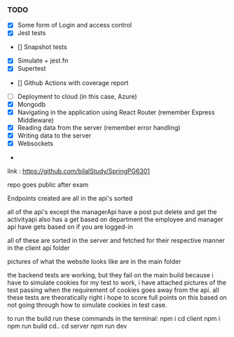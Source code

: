 ### TODO

* [x] Some form of Login and access control
* [x] Jest tests
* [] Snapshot tests
* [x] Simulate + jest.fn
* [x] Supertest
* [] Github Actions with coverage report
* [ ] Deployment to cloud (in this case, Azure)
* [x] Mongodb
* [x] Navigating in the application using React Router (remember Express Middleware)
* [x] Reading data from the server (remember error handling)
* [x] Writing data to the server
* [x] Websockets
*


link : https://github.com/bilalStudy/SpringPG6301

repo goes public after exam

Endpoints created are all in the api's sorted

all of the api's except the managerApi have a post put delete and get
the activityapi also has a get based on department
the employee and manager api have gets based on if you are logged-in

all of these are sorted in the server and fetched for their respective manner in the client
api folder

pictures of what the website looks like are in the main folder

the backend tests are working, but they fail on the main build because
i have to simulate cookies for my test to work, i have attached pictures
of the test passing when the requirement of cookies goes away from the api.
all these tests are theoratically right i hope to score full points on this
based on not going through how to simulate cookies in test case.

to run the build run these commands in the terminal:
npm i
cd client
npm i
npm run build
cd..
cd server
npm run dev

